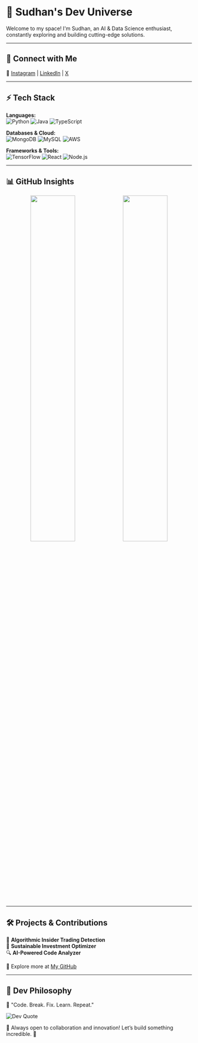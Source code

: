 # 🚀 Sudhan's Dev Universe  

Welcome to my space! I'm Sudhan, an AI & Data Science enthusiast, constantly exploring and building cutting-edge solutions.  

---  

## 🌌 Connect with Me  
🔗 [Instagram](https://instagram.com/hhs_7304) | [LinkedIn](https://linkedin.com/in/hariharasudhan) | [X](https://x.com/hhs_7304)  

---  

## ⚡ Tech Stack  
**Languages:**  
![Python](https://img.shields.io/badge/-Python-3776AB?style=for-the-badge&logo=python&logoColor=white) ![Java](https://img.shields.io/badge/-Java-ED8B00?style=for-the-badge&logo=java&logoColor=white) ![TypeScript](https://img.shields.io/badge/-TypeScript-3178C6?style=for-the-badge&logo=typescript&logoColor=white)  

**Databases & Cloud:**  
![MongoDB](https://img.shields.io/badge/-MongoDB-4EA94B?style=for-the-badge&logo=mongodb&logoColor=white) ![MySQL](https://img.shields.io/badge/-MySQL-4479A1?style=for-the-badge&logo=mysql&logoColor=white) ![AWS](https://img.shields.io/badge/-AWS-FF9900?style=for-the-badge&logo=amazonaws&logoColor=white)  

**Frameworks & Tools:**  
![TensorFlow](https://img.shields.io/badge/-TensorFlow-FF6F00?style=for-the-badge&logo=tensorflow&logoColor=white) ![React](https://img.shields.io/badge/-React-61DAFB?style=for-the-badge&logo=react&logoColor=black) ![Node.js](https://img.shields.io/badge/-Node.js-339933?style=for-the-badge&logo=node.js&logoColor=white)  

---  

## 📊 GitHub Insights  
<div align="center">  
<img src="https://github-readme-stats.vercel.app/api?username=Hhs7304&show_icons=true&theme=tokyonight&hide_border=true" width="49%">  
<img src="https://streak-stats.demolab.com/?user=Hhs7304&theme=tokyonight&hide_border=true" width="49%">  
</div>  

---  

## 🛠️ Projects & Contributions  
🚀 **Algorithmic Insider Trading Detection**  
🌱 **Sustainable Investment Optimizer**  
🔍 **AI-Powered Code Analyzer**  

📌 Explore more at [My GitHub](https://github.com/Hhs7304)  

---  

## 🎯 Dev Philosophy  
📜 "Code. Break. Fix. Learn. Repeat."  

![Dev Quote](https://quotes-github-readme.vercel.app/api?type=horizontal&theme=tokyonight)  

🌟 Always open to collaboration and innovation! Let’s build something incredible. 🚀
